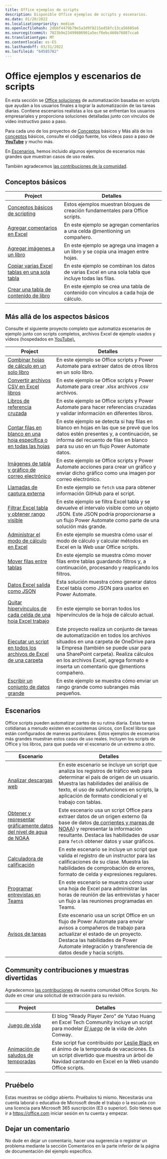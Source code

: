 ```yaml
---
title: Office ejemplos de scripts
description: Disponible Office ejemplos de scripts y escenarios.
ms.date: 01/20/2022
ms.localizationpriority: medium
ms.openlocfilehash: 2dbbf4479b79e5a3d9f8215ed58fc13ca56605e6
ms.sourcegitcommit: 7023b9e23499806901a5ecf8ebc460b76887cca6
ms.translationtype: MT
ms.contentlocale: es-ES
ms.lasthandoff: 03/31/2022
ms.locfileid: "64585782"
---
```

# <a name="office-scripts-samples-and-scenarios"></a>Office ejemplos y escenarios de scripts

En esta sección se [Office soluciones](../../overview/excel.md) de automatización basadas en scripts que ayudan a los usuarios finales a lograr la automatización de las tareas diarias. Contiene escenarios realistas a los que se enfrentan los usuarios empresariales y proporciona soluciones detalladas junto con vínculos de vídeo instructivo paso a paso.

Para cada uno de los proyectos de [Conceptos](#basics) básicos y Más allá de los [conceptos](#beyond-the-basics) básicos, consulte el código fuente, los vídeos paso a paso de [**YouTube**](https://www.youtube.com/playlist?list=PLr3zVPZrMOUMl88fs8uc2GGAePRnNe6m0) y mucho más.

En [Escenarios](#scenarios), hemos incluido algunos ejemplos de escenarios más grandes que muestran casos de uso reales.

También agradecemos [las contribuciones de la comunidad](#community-contributions-and-fun-samples).

## <a name="basics"></a>Conceptos básicos

| Project | Detalles |
|---------|---------|
| [Conceptos básicos de scripting](../excel-samples.md) | Estos ejemplos muestran bloques de creación fundamentales para Office scripts. |
| [Agregar comentarios en Excel](add-excel-comments.md) | En este ejemplo se agregan comentarios a una celda @mentioning un compañero. |
| [Agregar imágenes a un libro](add-image-to-workbook.md) | En este ejemplo se agrega una imagen a un libro y se copia una imagen entre hojas.|
| [Copiar varias Excel tablas en una sola tabla](copy-tables-combine.md) | En este ejemplo se combinan los datos de varias Excel en una sola tabla que incluye todas las filas. |
| [Crear una tabla de contenido de libro](table-of-contents.md) | En este ejemplo se crea una tabla de contenido con vínculos a cada hoja de cálculo. |

## <a name="beyond-the-basics"></a>Más allá de los aspectos básicos

Consulte el siguiente proyecto completo que automatiza escenarios de ejemplo junto con scripts completos, archivos Excel de ejemplo usados y vídeos (hospedados en [YouTube).](https://www.youtube.com/playlist?list=PLr3zVPZrMOUMl88fs8uc2GGAePRnNe6m0)

| Project | Detalles |
|---------|---------|
| [Combinar hojas de cálculo en un solo libro](combine-worksheets-into-single-workbook.md) | En este ejemplo se Office scripts y Power Automate para extraer datos de otros libros en un solo libro. |
| [Convertir archivos CSV en Excel libros](convert-csv.md) | En este ejemplo se Office scripts y Power Automate para crear .xlsx archivos .csv archivos. |
| [Libros de referencia cruzada](excel-cross-reference.md) | En este ejemplo se Office scripts y Power Automate para hacer referencias cruzadas y validar información en diferentes libros. |
| [Contar filas en blanco en una hoja específica o en todas las hojas](count-blank-rows.md) | En este ejemplo se detecta si hay filas en blanco en hojas en las que se prevé que los datos estén presentes y, a continuación, se informa del recuento de filas en blanco para su uso en un flujo Power Automate datos. |
| [Imágenes de tabla y gráfico de correo electrónico](email-images-chart-table.md) | En este ejemplo se Office scripts y Power Automate acciones para crear un gráfico y enviar dicho gráfico como una imagen por correo electrónico. |
| [Llamadas de captura externa](external-fetch-calls.md) | En este ejemplo se `fetch` usa para obtener información GitHub para el script. |
| [Filtrar Excel tabla y obtener rango visible](filter-table-get-visible-range.md) | En este ejemplo se filtra Excel tabla y se devuelve el intervalo visible como un objeto JSON. Este JSON podría proporcionarse a un flujo Power Automate como parte de una solución más grande. |
| [Administrar el modo de cálculo en Excel](excel-calculation.md) | En este ejemplo se muestra cómo usar el modo de cálculo y calcular métodos en Excel en la Web usar Office scripts. |
| [Mover filas entre tablas](move-rows-across-tables.md) | En este ejemplo se muestra cómo mover filas entre tablas guardando filtros y, a continuación, procesando y reaplicando los filtros. |
| [Datos Excel salida como JSON](get-table-data.md) | Esta solución muestra cómo generar datos Excel tabla como JSON para usarlos en Power Automate. |
| [Quitar hipervínculos de cada celda de una hoja Excel trabajo](remove-hyperlinks-from-cells.md) | En este ejemplo se borran todos los hipervínculos de la hoja de cálculo actual. |
| [Ejecutar un script en todos los archivos de Excel de una carpeta](automate-tasks-on-all-excel-files-in-folder.md) | Este proyecto realiza un conjunto de tareas de automatización en todos los archivos situados en una carpeta de OneDrive para la Empresa (también se puede usar para una SharePoint carpeta). Realiza cálculos en los archivos Excel, agrega formato e inserta un comentario que @mentions compañero. |
| [Escribir un conjunto de datos grande](write-large-dataset.md) | En este ejemplo se muestra cómo enviar un rango grande como subranges más pequeños. |

## <a name="scenarios"></a>Escenarios

Office scripts pueden automatizar partes de su rutina diaria. Estas tareas cotidianas a menudo existen en ecosistemas únicos, con Excel libros que están configurados de maneras particulares. Estos ejemplos de escenarios más grandes muestran estos casos de uso reales. Incluyen los scripts de Office y los libros, para que pueda ver el escenario de un extremo a otro.

| Escenario | Detalles |
|---------|---------|
| [Analizar descargas web](../scenarios/analyze-web-downloads.md) | En este escenario se incluye un script que analiza los registros de tráfico web para determinar el país de origen de un usuario. Muestra las habilidades del análisis de texto, el uso de subfunciones en scripts, la aplicación de formato condicional y el trabajo con tablas. |
| [Obtener y representar gráficamente datos del nivel de agua de NOAA](../scenarios/noaa-data-fetch.md) | Este escenario usa un script Office para extraer datos de un origen externo (la base de datos [de corrientes y mareas de NOAA](https://tidesandcurrents.noaa.gov/)) y representar la información resultante. Destaca las habilidades de usar para `fetch` obtener datos y usar gráficos. |
| [Calculadora de calificación](../scenarios/grade-calculator.md) | En este escenario se incluye un script que valida el registro de un instructor para las calificaciones de su clase. Muestra las habilidades de comprobación de errores, formato de celda y expresiones regulares. |
| [Programar entrevistas en Teams](../scenarios/schedule-interviews-in-teams.md) | En este escenario se muestra cómo usar una hoja de Excel para administrar las horas de reunión de las entrevistas y hacer un flujo a las reuniones programadas en Teams. |
| [Avisos de tareas](../scenarios/task-reminders.md) | Este escenario usa un script Office en un flujo de Power Automate para enviar avisos a compañeros de trabajo para actualizar el estado de un proyecto. Destaca las habilidades de Power Automate integración y transferencia de datos desde y hacia scripts. |

## <a name="community-contributions-and-fun-samples"></a>Community contribuciones y muestras divertidas

Agradecemos [las contribuciones](https://github.com/OfficeDev/office-scripts-docs/blob/master/Contributing.md) de nuestra comunidad Office Scripts. No dude en crear una solicitud de extracción para su revisión.

| Project | Detalles |
|---------|---------|
| [Juego de vida](https://techcommunity.microsoft.com/t5/excel-blog/ready-player-zero/ba-p/2246208) | El blog "Ready Player Zero" de Yutao Huang en Excel Tech Community incluye un script para modelar [*El juego*](https://en.wikipedia.org/wiki/Conway%27s_Game_of_Life) de la vida de John Conway. |
| [Animación de saludos de temporadas](community-seasons-greetings.md) | Este script fue contribuido por [Leslie Black](https://www.linkedin.com/in/lesblackconsultant/) en el ánimo de la temporada de vacaciones. Es un script divertido que muestra un árbol de Navidad cantando en Excel en la Web usando Office scripts. |

## <a name="try-it-out"></a>Pruébelo

Estas muestras se código abierto. Pruébalos tú mismo. Necesitarás una cuenta laboral o educativa de Microsoft desde el trabajo o la escuela con una licencia para Microsoft 365 suscripción (E3 o superior). Solo tienes que ir a https://office.com iniciar sesión en tu cuenta y empezar.

## <a name="leave-a-comment"></a>Dejar un comentario

No dude en dejar un comentario, hacer una sugerencia o registrar un problema mediante la sección Comentarios  en la parte inferior de la página de documentación del ejemplo específico.
